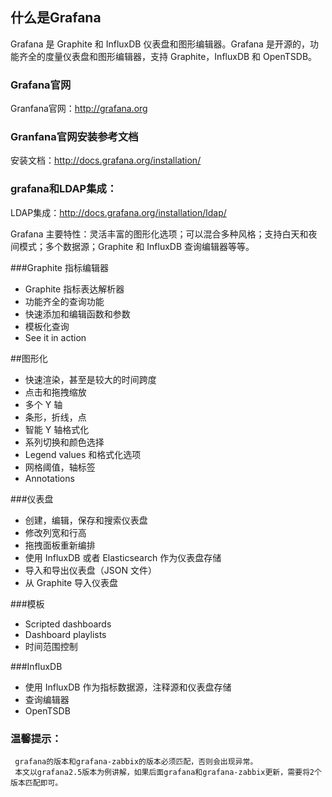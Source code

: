 ## 什么是Grafana
 
Grafana 是 Graphite 和 InfluxDB 仪表盘和图形编辑器。Grafana 是开源的，功能齐全的度量仪表盘和图形编辑器，支持 Graphite，InfluxDB 和 OpenTSDB。


### Grafana官网

Granfana官网：http://grafana.org


### Granfana官网安装参考文档

安装文档：http://docs.grafana.org/installation/


### grafana和LDAP集成：

LDAP集成：http://docs.grafana.org/installation/ldap/



Grafana 主要特性：灵活丰富的图形化选项；可以混合多种风格；支持白天和夜间模式；多个数据源；Graphite 和 InfluxDB 查询编辑器等等。

###Graphite 指标编辑器

* Graphite 指标表达解析器
* 功能齐全的查询功能
* 快速添加和编辑函数和参数
* 模板化查询
* See it in action

##图形化

* 快速渲染，甚至是较大的时间跨度
* 点击和拖拽缩放
* 多个 Y 轴 
* 条形，折线，点 
* 智能 Y 轴格式化
* 系列切换和颜色选择 
* Legend values 和格式化选项
* 网格阈值，轴标签
* Annotations

###仪表盘

* 创建，编辑，保存和搜索仪表盘
* 修改列宽和行高
* 拖拽面板重新编排
* 使用 InfluxDB 或者 Elasticsearch 作为仪表盘存储
* 导入和导出仪表盘（JSON 文件）
* 从 Graphite 导入仪表盘

###模板

* Scripted dashboards
* Dashboard playlists
* 时间范围控制

###InfluxDB

* 使用 InfluxDB 作为指标数据源，注释源和仪表盘存储
* 查询编辑器
* OpenTSDB



### 温馨提示：

     grafana的版本和grafana-zabbix的版本必须匹配，否则会出现异常。
     本文以grafana2.5版本为例讲解，如果后面grafana和grafana-zabbix更新，需要将2个版本匹配即可。

